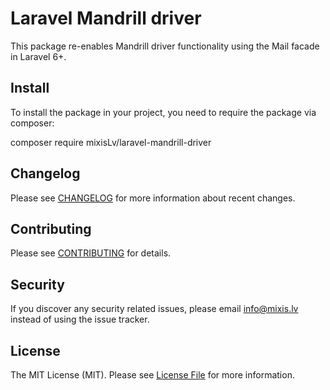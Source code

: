 # Laravel Mandrill driver

This package re-enables Mandrill driver functionality using the Mail facade in Laravel 6+.

## Install

To install the package in your project, you need to require the package via composer:

composer require mixisLv/laravel-mandrill-driver

## Changelog

Please see [CHANGELOG](CHANGELOG.md) for more information about recent changes.

## Contributing

Please see [CONTRIBUTING](CONTRIBUTING.md) for details.

## Security

If you discover any security related issues, please email info@mixis.lv instead of using the issue tracker.

## License

The MIT License (MIT). Please see [License File](LICENSE.md) for more information.
